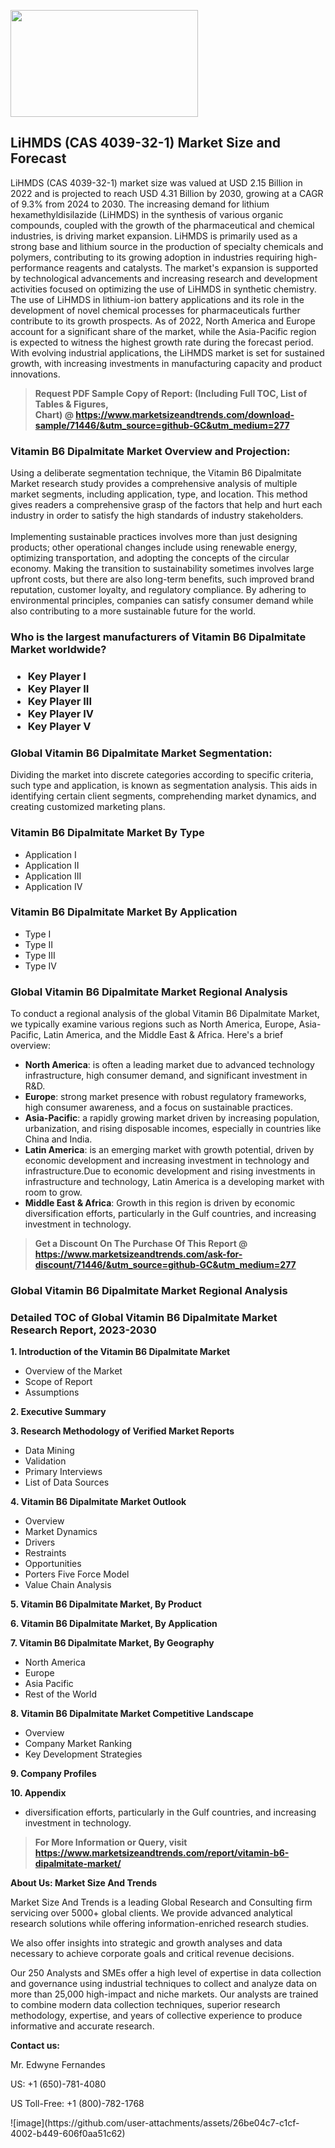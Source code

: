 <p><img class="alignnone size-medium wp-image-20088" src="https://ffe5etoiles.com/wp-content/uploads/2024/12/MST1-300x171.png" alt="" width="300" height="171" /></p><h2>LiHMDS (CAS 4039-32-1) Market Size and Forecast</h2><p>LiHMDS (CAS 4039-32-1) market size was valued at USD 2.15 Billion in 2022 and is projected to reach USD 4.31 Billion by 2030, growing at a CAGR of 9.3% from 2024 to 2030. The increasing demand for lithium hexamethyldisilazide (LiHMDS) in the synthesis of various organic compounds, coupled with the growth of the pharmaceutical and chemical industries, is driving market expansion. LiHMDS is primarily used as a strong base and lithium source in the production of specialty chemicals and polymers, contributing to its growing adoption in industries requiring high-performance reagents and catalysts. The market's expansion is supported by technological advancements and increasing research and development activities focused on optimizing the use of LiHMDS in synthetic chemistry. The use of LiHMDS in lithium-ion battery applications and its role in the development of novel chemical processes for pharmaceuticals further contribute to its growth prospects. As of 2022, North America and Europe account for a significant share of the market, while the Asia-Pacific region is expected to witness the highest growth rate during the forecast period. With evolving industrial applications, the LiHMDS market is set for sustained growth, with increasing investments in manufacturing capacity and product innovations.</p></p><blockquote id="" class=""><strong>Request PDF Sample Copy of Report: (Including Full TOC, List of Tables &amp; Figures, Chart)&nbsp;@&nbsp;<strong><a href="https://www.marketsizeandtrends.com/download-sample/71446/&utm_source=github-GC&utm_medium=277" target="_blank">https://www.marketsizeandtrends.com/download-sample/71446/&utm_source=github-GC&utm_medium=277</a></strong></strong></blockquote><h3 id="" class="">Vitamin B6 Dipalmitate Market&nbsp;Overview and Projection:</h3><p id="" class="">Using a deliberate segmentation technique, the Vitamin B6 Dipalmitate Market research study provides a comprehensive analysis of multiple market segments, including application, type, and location. This method gives readers a comprehensive grasp of the factors that help and hurt each industry in order to satisfy the high standards of industry stakeholders. <br /> <br />Implementing sustainable practices involves more than just designing products; other operational changes include using renewable energy, optimizing transportation, and adopting the concepts of the circular economy. Making the transition to sustainability sometimes involves large upfront costs, but there are also long-term benefits, such improved brand reputation, customer loyalty, and regulatory compliance. By adhering to environmental principles, companies can satisfy consumer demand while also contributing to a more sustainable future for the world.</p><h3 id="" class="">Who is the largest manufacturers of&nbsp;Vitamin B6 Dipalmitate Market worldwide?</h3><h3 class=""><p><ul><li>Key Player I </li><li> Key Player II </li><li> Key Player III </li><li> Key Player IV </li><li> Key Player V</li></ul></p></h3><h3 id="" class="">Global&nbsp;Vitamin B6 Dipalmitate Market Segmentation:</h3><p id="" class="">Dividing the market into discrete categories according to specific criteria, such type and application, is known as segmentation analysis. This aids in identifying certain client segments, comprehending market dynamics, and creating customized marketing plans.</p><h3 id="" class="">Vitamin B6 Dipalmitate Market&nbsp;By Type</h3><p><p><ul><li>Application I</li><li> Application II</li><li> Application III</li><li> Application IV</p></li></ul></p></p><h3 id="" class="">Vitamin B6 Dipalmitate Market&nbsp;By Application</h3><p class=""><p><ul><li>Type I</li><li> Type II</li><li> Type III</li><li> Type IV</li></ul></p></p><h3 id="" class="">Global Vitamin B6 Dipalmitate Market Regional Analysis</h3><p id="" class="">To conduct a regional analysis of the global Vitamin B6 Dipalmitate Market, we typically examine various regions such as North America, Europe, Asia-Pacific, Latin America, and the Middle East &amp; Africa. Here's a brief overview:</p><ul><li><strong>North America</strong>: is often a leading market due to advanced technology infrastructure, high consumer demand, and significant investment in R&amp;D.</li><li><strong>Europe</strong>: strong market presence with robust regulatory frameworks, high consumer awareness, and a focus on sustainable practices.</li><li><strong>Asia-Pacific</strong>: a rapidly growing market driven by increasing population, urbanization, and rising disposable incomes, especially in countries like China and India.</li><li><strong>Latin America</strong>: is an emerging market with growth potential, driven by economic development and increasing investment in technology and infrastructure.Due to economic development and rising investments in infrastructure and technology, Latin America is a developing market with room to grow.</li><li><strong>Middle East &amp; Africa</strong>: Growth in this region is driven by economic diversification efforts, particularly in the Gulf countries, and increasing investment in technology.</li></ul><blockquote id="" class=""><strong>Get a Discount On The Purchase Of This Report @ <strong><a href="https://www.marketsizeandtrends.com/ask-for-discount/71446/&utm_source=github-GC&utm_medium=277" target="_blank">https://www.marketsizeandtrends.com/ask-for-discount/71446/&utm_source=github-GC&utm_medium=277</a></strong></strong></blockquote><h3 id="" class="">Global Vitamin B6 Dipalmitate Market Regional Analysis</h3><h3 id="" class="">Detailed TOC of Global Vitamin B6 Dipalmitate Market Research Report, 2023-2030</h3><p id="" class=""><strong>1. Introduction of the Vitamin B6 Dipalmitate Market</strong></p><ul><li>Overview of the Market</li><li>Scope of Report</li><li>Assumptions</li></ul><p id="" class=""><strong>2. Executive Summary</strong></p><p id="" class=""><strong>3. Research Methodology of Verified Market Reports</strong></p><ul><li>Data Mining</li><li>Validation</li><li>Primary Interviews</li><li>List of Data Sources</li></ul><p id="" class=""><strong>4. Vitamin B6 Dipalmitate Market Outlook</strong></p><ul><li>Overview</li><li>Market Dynamics</li><li>Drivers</li><li>Restraints</li><li>Opportunities</li><li>Porters Five Force Model</li><li>Value Chain Analysis</li></ul><p id="" class=""><strong>5. Vitamin B6 Dipalmitate Market, By Product</strong></p><p id="" class=""><strong>6. Vitamin B6 Dipalmitate Market, By Application</strong></p><p id="" class=""><strong>7. Vitamin B6 Dipalmitate Market, By Geography</strong></p><ul><li>North America</li><li>Europe</li><li>Asia Pacific</li><li>Rest of the World</li></ul><p id="" class=""><strong>8. Vitamin B6 Dipalmitate Market Competitive Landscape</strong></p><ul><li>Overview</li><li>Company Market Ranking</li><li>Key Development Strategies</li></ul><p id="" class=""><strong>9. Company Profiles</strong></p><p id="" class=""><strong>10. Appendix</strong></p><ul><li>diversification efforts, particularly in the Gulf countries, and increasing investment in technology.</li></ul><blockquote id="" class=""><strong>For More Information or Query, visit <strong><strong><a href="https://www.marketsizeandtrends.com/report/vitamin-b6-dipalmitate-market/" target="_blank">https://www.marketsizeandtrends.com/report/vitamin-b6-dipalmitate-market/</a></strong></strong></strong></blockquote><p id="" class=""><strong>About Us: Market Size And Trends</strong></p><p id="" class="">Market Size And Trends is a leading Global Research and Consulting firm servicing over 5000+ global clients. We provide advanced analytical research solutions while offering information-enriched research studies.</p><p id="" class="">We also offer insights into strategic and growth analyses and data necessary to achieve corporate goals and critical revenue decisions.</p><p id="" class="">Our 250 Analysts and SMEs offer a high level of expertise in data collection and governance using industrial techniques to collect and analyze data on more than 25,000 high-impact and niche markets. Our analysts are trained to combine modern data collection techniques, superior research methodology, expertise, and years of collective experience to produce informative and accurate research.</p><p id="" class=""><strong>Contact us:</strong></p><p id="" class="">Mr. Edwyne Fernandes</p><p id="" class="">US: +1 (650)-781-4080</p><p id="" class="">US Toll-Free: +1 (800)-782-1768</p>
![image](https://github.com/user-attachments/assets/26be04c7-c1cf-4002-b449-606f0aa51c62)
